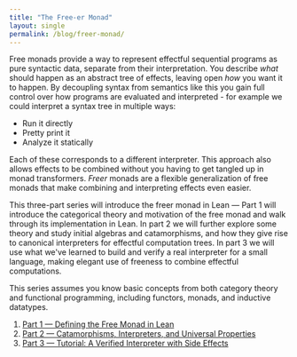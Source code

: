 ```yaml
---
title: "The Free-er Monad"
layout: single
permalink: /blog/freer-monad/
---
```


Free monads provide a way to represent effectful sequential programs as pure syntactic data, separate from their interpretation. You describe *what* should happen as an abstract tree of effects, leaving open *how* you want it to happen. By decoupling syntax from semantics like this you gain full control over how programs are evaluated and interpreted - for example we could interpret a syntax tree in multiple ways:

- Run it directly
- Pretty print it
- Analyze it statically

Each of these corresponds to a different interpreter. This approach also allows effects to be combined without you having to get tangled up in monad transformers. *Freer* monads are a flexible generalization of free monads that make combining and interpreting effects even easier.

This three-part series will introduce the freer monad in Lean — Part 1 will introduce the categorical theory and motivation of the free monad and walk through its implementation in Lean. In part 2 we will further explore some theory and study initial algebras and catamorphisms, and how they give rise to canonical interpreters for effectful computation trees. In part 3 we will use what we've learned to build and verify a real interpreter for a small language, making elegant use of freeness to combine effectful computations.

This series assumes you know basic concepts from both category theory and functional programming, including functors, monads, and inductive datatypes.

1. [Part&nbsp;1 — Defining the Free Monad in Lean](/blog/freer-monad/part1/)
2. [Part&nbsp;2 — Catamorphisms, Interpreters, and Universal Properties](/blog/freer-monad/part2/)
3. [Part&nbsp;3 — Tutorial: A Verified Interpreter with Side Effects](/blog/freer-monad/part3/)